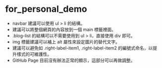 # for_personal_demo

* navbar 建議可以使用 ul > li 的結構。
* 建議可以將整個網頁的內容放到一個 main 標籤裡面。
* .blog-list 的結構可以不需要使用到 ul > li，直接使用 div 即可。
* img 標籤建議可以補上 alt 屬性來設定圖片的替代文字。
* 建議可以避免如 .right-label-item1, .right-label-item2 的編號式命名，以提升樣式的可維護性。
* GitHub Page 目前沒有辦法正常的顯示，這部分可以再做調整。
